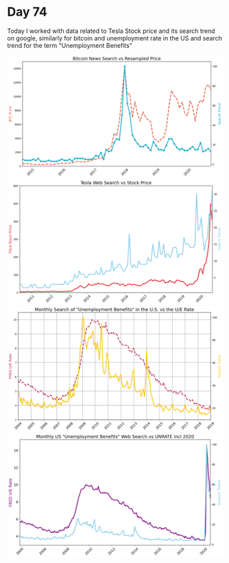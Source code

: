 Day 74
================================================================================

Today I worked with data related to Tesla Stock price and its search trend on google, similarly for bitcoin and unemployment rate in the US and search trend for the term "Unemployment Benefits"

![IMG](output1.png)
![IMG](output2.png)
![IMG](output.png)
![IMG](output4.png)
